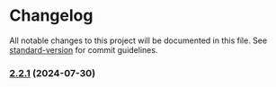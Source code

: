 # Changelog

All notable changes to this project will be documented in this file. See [standard-version](https://github.com/conventional-changelog/standard-version) for commit guidelines.

### [2.2.1](https://github.com/RafaelAngelRamirez/express-authentication/compare/v2.2.0...v2.2.1) (2024-07-30)
